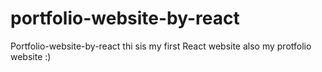 # portfolio-website-by-react
Portfolio-website-by-react
thi sis my first React website also my protfolio website :)
